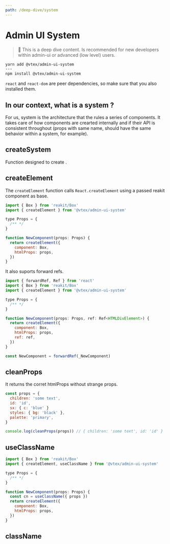```yaml
---
path: /deep-dive/system
---
```


# Admin UI System

> 🐋 This is a deep dive content. Is recommended for new developers within admin-ui or advanced (low level) users.

```sh isStatic
yarn add @vtex/admin-ui-system
---
npm install @vtex/admin-ui-system
```

`react` and `react-dom` are peer dependencies, so make sure that you also installed them.

## In our context, what is a system ?

For us, system is the architecture that the rules a series of components. It takes care of how components are crearted internally and if their API is consistent throughout (props with same name, should have the same behavior within a system, for example).

## createSystem

Function designed to create .

## createElement

The `createElement` function calls `React.createElement` using a passed reakit component as base.

```jsx isStatic
import { Box } from 'reakit/Box'
import { createElement } from '@vtex/admin-ui-system'

type Props = {
  /** */
}

function NewComponent(props: Props) {
  return createElement({
    component: Box,
    htmlProps: props,
  })
}
```

It also suports forward refs.

```jsx isStatic
import { forwardRef, Ref } from 'react'
import { Box } from 'reakit/Box'
import { createElement } from '@vtex/admin-ui-system'

type Props = {
  /** */
}

function NewComponent(props: Props, ref: Ref<HTMLDivElement>) {
  return createElement({
    component: Box,
    htmlProps: props,
    ref: ref,
  })
}

const NewComponent = forwardRef(_NewComponent)
```

## cleanProps

It returns the corret htmlProps without strange props.

```js isStatic
const props = {
  children: 'some text',
  id: 'id',
  sx: { c: 'blue' }
  styles: { bg: 'black' },
  palette: 'primary',
}

console.log(cleanProps(props)) // { children: 'some text', id: 'id' }
```

## useClassName

```jsx isStatic
import { Box } from 'reakit/Box'
import { createElement, useClassName } from '@vtex/admin-ui-system'

type Props = {
  /** */
}

function NewComponent(props: Props) {
  const cn = useClassName({ props })
  return createElement({
    component: Box,
    htmlProps: props,
  })
}
```

## className
